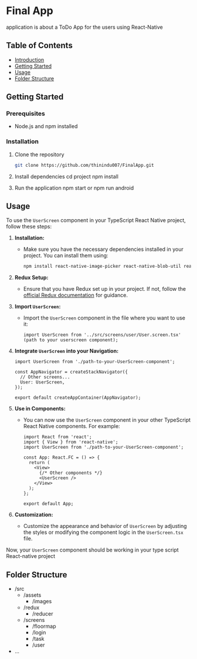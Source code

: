 # Final App

application is about a ToDo App for the users using React-Native 

## Table of Contents

- [Introduction](#introduction)
- [Getting Started](#getting-started)
- [Usage](#usage)
- [Folder Structure](#folder-structure)

## Getting Started

### Prerequisites

- Node.js and npm installed

### Installation

1. Clone the repository
   ```bash
   git clone https://github.com/thinindu007/FinalApp.git

2. Install dependencies
    cd project
    npm install

3. Run the application
    npm start or npm run android

## Usage

To use the `UserScreen` component in your TypeScript React Native project, follow these steps:

1. **Installation:**
   - Make sure you have the necessary dependencies installed in your project. You can install them using:

     ```bash
     npm install react-native-image-picker react-native-blob-util react-redux react-native-vector-icons
     ```

2. **Redux Setup:**
   - Ensure that you have Redux set up in your project. If not, follow the [official Redux documentation](https://redux.js.org/introduction/getting-started) for guidance.

3. **Import `UserScreen`:**
   - Import the `UserScreen` component in the file where you want to use it:

     ```tsx
     import UserScreen from '../src/screens/user/User.screen.tsx' (path to your userscreen component);
     ```

4. **Integrate `UserScreen` into your Navigation:**

     ```tsx
     import UserScreen from './path-to-your-UserScreen-component';

     const AppNavigator = createStackNavigator({
       // Other screens...
       User: UserScreen,
     });

     export default createAppContainer(AppNavigator);
     ```

5. **Use in Components:**
   - You can now use the `UserScreen` component in your other TypeScript React Native components. For example:

     ```tsx
     import React from 'react';
     import { View } from 'react-native';
     import UserScreen from './path-to-your-UserScreen-component';

     const App: React.FC = () => {
       return (
         <View>
           {/* Other components */}
           <UserScreen />
         </View>
       );
     };

     export default App;
     ```

6. **Customization:**
   - Customize the appearance and behavior of `UserScreen` by adjusting the styles or modifying the component logic in the `UserScreen.tsx` file.

Now, your `UserScreen` component should be working in your type script React-native project

## Folder Structure

- /src
  - /assets
    - /images
  - /redux
    - /reducer
  - /screens
    - /floormap
    - /login
    - /task
    - /user
- ...




